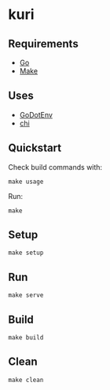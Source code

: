# kuri

## Requirements

* [Go](https://go.dev/)
* [Make](https://www.gnu.org/software/make/)

## Uses

* [GoDotEnv](https://pkg.go.dev/github.com/joho/godotenv)
* [chi](https://go-chi.io/)

## Quickstart

Check build commands with:
```
make usage
```

Run:
```
make
```

## Setup

```
make setup
```

## Run

```
make serve
```

## Build

```
make build
```

## Clean

```
make clean
```
